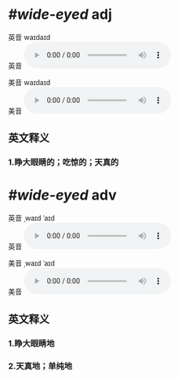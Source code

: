 # ***\#wide-eyed*** adj
英音 waɪdaɪd  
英音
<audio src="./media/wide-eyed1_AAC.aac" controls="controls"></audio>

美音 waɪdaɪd  
美音
<audio src="./media/wide-eyed 2_AAC.aac" controls="controls"></audio>



  

英文释义
---
### 1.**睁大眼睛的；吃惊的；天真的**  


# ***\#wide-eyed*** adv
英音 ˌwaɪd ˈaɪd  
英音
<audio src="./media/wide-eyed1_AAC.aac" controls="controls"></audio>

美音 ˌwaɪd ˈaɪd  
美音
<audio src="./media/wide-eyed 2_AAC.aac" controls="controls"></audio>



  

英文释义
---
### 1.**睁大眼睛地**  

### 2.**天真地；单纯地**  


